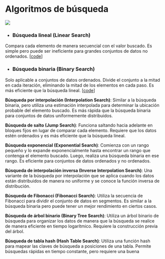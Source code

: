 # Algoritmos de búsqueda

<img src="https://img.shields.io/badge/language-python-orange.svg" style="zoom:100%;" />

* ### **Búsqueda lineal (Linear Search)**

Compara cada elemento de manera secuencial con el valor buscado. Es simple pero puede ser ineficiente para grandes conjuntos de datos no ordenados.
[[code](https://github.com/gnvidal/Algorithms/blob/a12091ec9b6003532a7cbdf95a22125019b69a96/1.Searching_algorithms/1.Linear_search.py)]

* ### **Búsqueda binaria (Binary Search)**
Solo aplicable a conjuntos de datos ordenados. Divide el conjunto a la mitad en cada iteración, eliminando la mitad de los elementos en cada paso. Es más eficiente que la búsqueda lineal.
[[code](https://github.com/gnvidal/Algorithms/blob/a12091ec9b6003532a7cbdf95a22125019b69a96/1.Searching_algorithms/1.Linear_search.py)]


**Búsqueda por interpolación (Interpolation Search)**: Similar a la búsqueda binaria, pero utiliza una estimación interpolada para determinar la ubicación probable del elemento buscado. Es más rápida que la búsqueda binaria para conjuntos de datos uniformemente distribuidos.

**Búsqueda de salto (Jump Search)**: Funciona saltando hacia adelante en bloques fijos en lugar de comparar cada elemento. Requiere que los datos estén ordenados y es más eficiente que la búsqueda lineal.

**Búsqueda exponencial (Exponential Search)**: Comienza con un rango pequeño y lo expande exponencialmente hasta encontrar un rango que contenga el elemento buscado. Luego, realiza una búsqueda binaria en ese rango. Es eficiente para conjuntos de datos ordenados y no ordenados.

**Búsqueda de interpolación inversa (Inverse Interpolation Search)**: Una variante de la búsqueda por interpolación que se aplica cuando los datos están distribuidos de manera no uniforme y se conoce la función inversa de distribución.

**Búsqueda de Fibonacci (Fibonacci Search)**: Utiliza la secuencia de Fibonacci para dividir el conjunto de datos en segmentos. Es similar a la búsqueda binaria pero puede tener un mejor rendimiento en ciertos casos.

**Búsqueda de árbol binario (Binary Tree Search)**: Utiliza un árbol binario de búsqueda para organizar los datos de manera que la búsqueda se realice de manera eficiente en tiempo logarítmico. Requiere la construcción previa del árbol.

**Búsqueda de tabla hash (Hash Table Search)**: Utiliza una función hash para mapear las claves de búsqueda a posiciones de una tabla. Permite búsquedas rápidas en tiempo constante, pero requiere una buena
